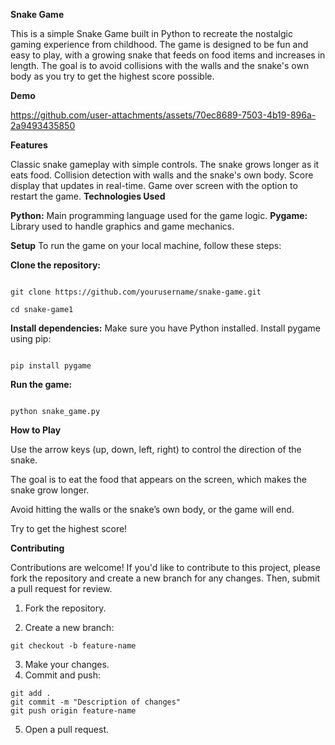 ****Snake Game****

This is a simple Snake Game built in Python to recreate the nostalgic gaming experience from childhood. The game is designed to be fun and easy to play, with a growing snake that feeds on food items and increases in length. The goal is to avoid collisions with the walls and the snake's own body as you try to get the highest score possible.


****Demo****


https://github.com/user-attachments/assets/70ec8689-7503-4b19-896a-2a9493435850


****Features****

Classic snake gameplay with simple controls.
The snake grows longer as it eats food.
Collision detection with walls and the snake's own body.
Score display that updates in real-time.
Game over screen with the option to restart the game.
****Technologies Used****

**Python:** Main programming language used for the game logic.
**Pygame:** Library used to handle graphics and game mechanics.


****Setup****
To run the game on your local machine, follow these steps:

**Clone the repository:**

```

git clone https://github.com/yourusername/snake-game.git

cd snake-game1

```

**Install dependencies:** Make sure you have Python installed. Install pygame using pip:

```

pip install pygame

```
**Run the game:**

```

python snake_game.py

```

****How to Play****

Use the arrow keys (up, down, left, right) to control the direction of the snake.

The goal is to eat the food that appears on the screen, which makes the snake grow longer.

Avoid hitting the walls or the snake’s own body, or the game will end.

Try to get the highest score!

****Contributing****

Contributions are welcome! If you'd like to contribute to this project, please fork the repository and create a new branch for any changes. Then, submit a pull request for review.

1. Fork the repository.
  
2. Create a new branch:

```
git checkout -b feature-name

```

3. Make your changes.
4. Commit and push:

```
git add .
git commit -m "Description of changes"
git push origin feature-name

```
5. Open a pull request.

